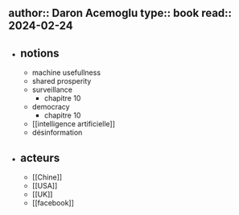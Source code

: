 author:: Daron Acemoglu
type:: book
read:: 2024-02-24
-
- ## notions
	- machine usefullness
	- shared prosperity
	- surveillance
		- chapitre 10
	- democracy
		- chapitre 10
	- [[intelligence artificielle]]
	- désinformation
- ## acteurs
	- [[Chine]]
	- [[USA]]
	- [[UK]]
	- [[facebook]]